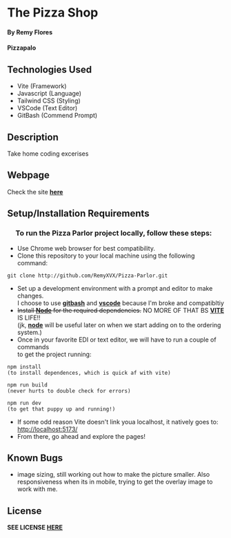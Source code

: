 # The Pizza Shop

#### By Remy Flores

#### Pizzapalo

## Technologies Used
* Vite (Framework)
* Javascript (Language)
* Tailwind CSS (Styling)
* VSCode (Text Editor)
* GitBash (Commend Prompt)

## Description
Take home coding excerises 

## Webpage
Check the site [<strong>here</strong>]()

## Setup/Installation Requirements
### &nbsp;&nbsp;&nbsp;&nbsp;&nbsp;To run the Pizza Parlor project locally, follow these steps:
* Use Chrome web browser for best compatibility.
* Clone this repository to your local machine using the following command:
```
git clone http://github.com/RemyXVX/Pizza-Parlor.git
```
* Set up a development environment with a prompt and editor to make changes.
<br /> I choose to use [<strong>gitbash</strong>](https://git-scm.com/downloads)  and [<strong>vscode</strong>](https://code.visualstudio.com/download) because I'm broke and compatibltiy
* <strike>Install [<strong>Node</strong>](https://nodejs.org/en) for the required dependencies.</strike> NO MORE OF THAT BS [<strong>VITE</strong>](https://vitejs.dev/) IS LIFE!!
<br />(jk, [<strong>node</strong>](https://nodejs.org/en) will be useful later on when we start adding on to the ordering system.)
* Once in your favorite EDI or text editor, we will have to run a couple of commands
<br />to get the project running:
```
npm install 
(to install dependences, which is quick af with vite)

npm run build
(never hurts to double check for errors)

npm run dev
(to get that puppy up and running!)
```
* If some odd reason Vite doesn't link youa localhost, it natively goes to:
<br />[http://localhost:5173/](http://localhost:5173/)
* From there, go ahead and explore the pages!

## Known Bugs
* image sizing, still working out how to make the picture smaller. Also responsiveness when its in mobile, trying to get the overlay image to work with me.

## License
**SEE LICENSE [HERE](./license)** 